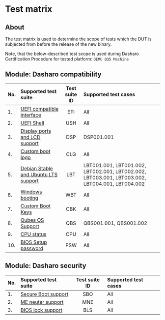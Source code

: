 # Test matrix

## About

The test matrix is used to determine the scope of tests which the DUT is
subjected from before the release of the new binary.

Note, that the below-described test scope is used during Dasharo
Certification Procedure for tested platform:
`QEMU Q35 Machine`

## Module: Dasharo compatibility

| No.  | Supported test suite                              | Test suite ID | Supported test cases                 |
|:-----|:--------------------------------------------------|:-------------:|:-------------------------------------|
| 1.   | [UEFI compatible interface][EFI]                  | EFI           | All                                  |
| 2.   | [UEFI Shell][USH]                                 | USH           | All                                  |
| 3.   | [Display ports and LCD support][DSP]              | DSP           | DSP001.001      |
| 4.   | [Custom boot logo][CLG]                           | CLG           | All                                  |
| 5.  | [Debian Stable and Ubuntu LTS support][LBT]       | LBT           | LBT001.001, LBT001.002, LBT002.001, LBT002.002, LBT003.001, LBT003.002, LBT004.001, LBT004.002|
| 6.  | [Windows booting][WBT]                            | WBT           | All                                  |
| 7.  | [Custom Boot Keys][CBK]                           | CBK           | All                                  |
| 8.  | [Qubes OS Support][QBS]                        | QBS           | QBS001.001, QBS001.002 |
| 9.  | [CPU status][CPU]                                 | CPU           | All                                  |
| 10.  | [BIOS Setup password][PSW]                        | PSW           | All                                  |

[EFI]: ../../unified-test-documentation/dasharo-compatibility/30M-uefi-compatible-interface.md
[USH]: ../../unified-test-documentation/dasharo-compatibility/30P-uefi-shell.md
[DSP]: ../../unified-test-documentation/dasharo-compatibility/31E-display-ports-and-lcd.md
[CLG]: ../../unified-test-documentation/dasharo-compatibility/304-custom-logo.md
[LBT]: ../../unified-test-documentation/dasharo-compatibility/308-debian-stable-and-ubuntu-lts-support.md
[WBT]: ../../unified-test-documentation/dasharo-compatibility/31A-windows-booting.md
[CBK]: ../../unified-test-documentation/dasharo-compatibility/303-custom-boot-menu-key.md
[QBS]: ../../unified-test-documentation/dasharo-compatibility/309-qubesos-support.md
[CPU]: ../../unified-test-documentation/dasharo-compatibility/31T-cpu-status.md
[PSW]: ../../unified-test-documentation/dasharo-compatibility/329-bios-setup-password.md

## Module: Dasharo security

| No.  | Supported test suite                              | Test suite ID | Supported test cases                 |
|:-----|:--------------------------------------------------|:-------------:|:-------------------------------------|
| 1.   | [Secure Boot support][SBO]                        | SBO           | All                                  |
| 2.   | [ME neuter support][MNE]                          | MNE           | All                                  |
| 3.   | [BIOS lock support][BLS]                          | BLS           | All                                  |

[SBO]: ../../unified-test-documentation/dasharo-security/206-secure-boot.md
[MNE]: ../../unified-test-documentation/dasharo-security/20F-me-neuter.md
[BLS]: ../../unified-test-documentation/dasharo-security/20J-bios-lock-support.md

